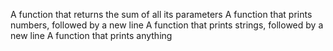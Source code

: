 A function that returns the sum of all its parameters
A function that prints numbers, followed by a new line
A function that prints strings, followed by a new line
A function that prints anything
